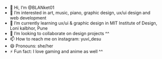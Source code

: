 - 👋 Hi, I’m @BLANket01
- 👀 I’m interested in art, music, piano, graphic design, ux/ui design and web development
- 🌱 I’m currently learning ux/ui & graphic design in MIT Institute of Design, Loni kalbhor, Pune
- 💞️ I’m looking to collaborate on design projects ^^
- 📫 How to reach me on instagram: yuvi_desu 
- 😄 Pronouns: she/her
- ⚡ Fun fact: I love gaming and anime as well ^^

<!---
BLANket01/BLANket01 is a ✨ special ✨ repository because its `README.md` (this file) appears on your GitHub profile.
You can click the Preview link to take a look at your changes.
--->
